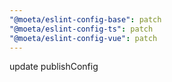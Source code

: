 ```yaml
---
"@moeta/eslint-config-base": patch
"@moeta/eslint-config-ts": patch
"@moeta/eslint-config-vue": patch
---
```


update publishConfig
